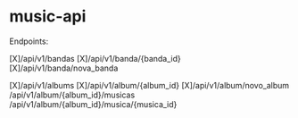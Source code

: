 # music-api

Endpoints:


[X]/api/v1/bandas
[X]/api/v1/banda/{banda_id}
[X]/api/v1/banda/nova_banda


[X]/api/v1/albums
[X]/api/v1/album/{album_id}
[X]/api/v1/album/novo_album
/api/v1/album/{album_id}/musicas
/api/v1/album/{album_id}/musica/{musica_id}
